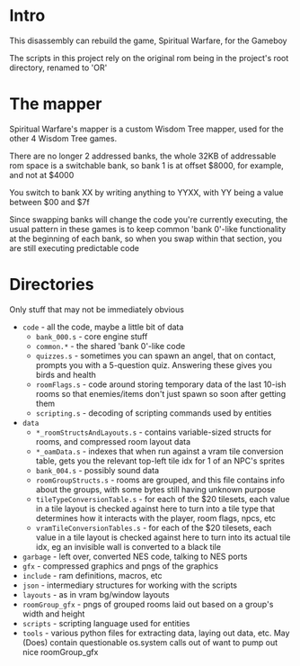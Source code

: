 # Intro
This disassembly can rebuild the game, Spiritual Warfare, for the Gameboy

The scripts in this project rely on the original rom being in the project's
root directory, renamed to 'OR'

# The mapper
Spiritual Warfare's mapper is a custom Wisdom Tree mapper, used for the other 4
Wisdom Tree games.

There are no longer 2 addressed banks, the whole 32KB of addressable rom space
is a switchable bank, so bank 1 is at offset $8000, for example, and not at $4000

You switch to bank XX by writing anything to YYXX, with YY being a value between
$00 and $7f

Since swapping banks will change the code you're currently executing, the usual
pattern in these games is to keep common 'bank 0'-like functionality at the beginning
of each bank, so when you swap within that section, you are still executing predictable code

# Directories
Only stuff that may not be immediately obvious
* `code` - all the code, maybe a little bit of data
    * `bank_000.s` - core engine stuff
    * `common.*` - the shared 'bank 0'-like code
    * `quizzes.s` - sometimes you can spawn an angel, that on contact, prompts
        you with a 5-question quiz. Answering these gives you birds and health
    * `roomFlags.s` - code around storing temporary data of the last 10-ish rooms
        so that enemies/items don't just spawn so soon after getting them
    * `scripting.s` - decoding of scripting commands used by entities
* `data`
    * `*_roomStructsAndLayouts.s` - contains variable-sized structs for rooms,
        and compressed room layout data
    * `*_oamData.s` - indexes that when run against a vram tile conversion table,
        gets you the relevant top-left tile idx for 1 of an NPC's sprites
    * `bank_004.s` - possibly sound data
    * `roomGroupStructs.s` - rooms are grouped, and this file contains info about
        the groups, with some bytes still having unknown purpose
    * `tileTypeConversionTable.s` - for each of the $20 tilesets, each value
        in a tile layout is checked against here to turn into a tile type that
        determines how it interacts with the player, room flags, npcs, etc
    * `vramTileConversionTables.s` - for each of the $20 tilesets, each value
        in a tile layout is checked against here to turn into its actual tile idx,
        eg an invisible wall is converted to a black tile
* `garbage` - left over, converted NES code, talking to NES ports
* `gfx` - compressed graphics and pngs of the graphics
* `include` - ram definitions, macros, etc
* `json` - intermediary structures for working with the scripts
* `layouts` - as in vram bg/window layouts
* `roomGroup_gfx` - pngs of grouped rooms laid out based on a group's width and height
* `scripts` - scripting language used for entities
* `tools` - various python files for extracting data, laying out data, etc.
    May (Does) contain questionable os.system calls out of want to pump out nice roomGroup_gfx
